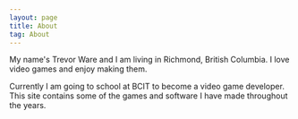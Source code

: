 ```yaml
---
layout: page
title: About
tag: About
---
```


My name's Trevor Ware and I am living in Richmond, British Columbia. I love video games and enjoy making them.

Currently I am going to school at BCIT to become a video game developer. This site contains some of the games and software I have made throughout the years.
<br>
<br>
